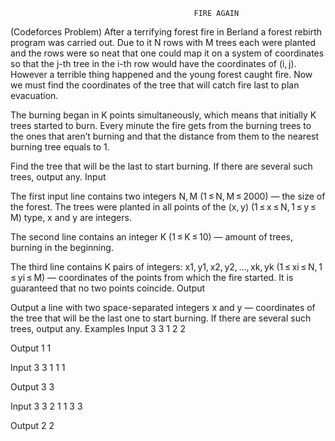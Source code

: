                                              FIRE AGAIN
(Codeforces Problem)
After a terrifying forest fire in Berland a forest rebirth program was carried out. Due to it N rows with M trees each were planted and the rows were so neat that one could map it on a system of coordinates so that the j-th tree in the i-th row would have the coordinates of (i, j). However a terrible thing happened and the young forest caught fire. Now we must find the coordinates of the tree that will catch fire last to plan evacuation.

The burning began in K points simultaneously, which means that initially K trees started to burn. Every minute the fire gets from the burning trees to the ones that aren’t burning and that the distance from them to the nearest burning tree equals to 1.

Find the tree that will be the last to start burning. If there are several such trees, output any.
Input

The first input line contains two integers N, M (1 ≤ N, M ≤ 2000) — the size of the forest. The trees were planted in all points of the (x, y) (1 ≤ x ≤ N, 1 ≤ y ≤ M) type, x and y are integers.

The second line contains an integer K (1 ≤ K ≤ 10) — amount of trees, burning in the beginning.

The third line contains K pairs of integers: x1, y1, x2, y2, ..., xk, yk (1 ≤ xi ≤ N, 1 ≤ yi ≤ M) — coordinates of the points from which the fire started. It is guaranteed that no two points coincide.
Output

Output a line with two space-separated integers x and y — coordinates of the tree that will be the last one to start burning. If there are several such trees, output any.
Examples
Input
3 3
1
2 2

Output
1 1

Input
3 3
1
1 1

Output
3 3

Input
3 3
2
1 1 3 3

Output
2 2
